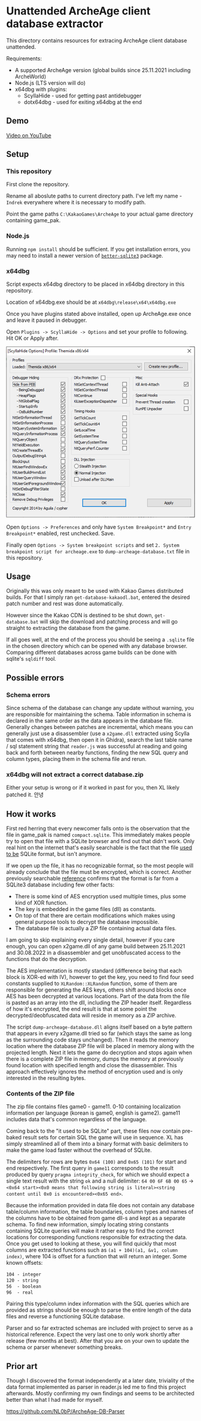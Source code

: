 # Unattended ArcheAge client database extractor

This directory contains resources for extracing ArcheAge client database unattended.

Requirements:
* A supported ArcheAge version (global builds since 25.11.2021 including ArcheWorld)
* Node.js (LTS version will do)
* x64dbg with plugins:
  * ScyllaHide - used for getting past antidebugger
  * dotx64dbg - used for exiting x64dbg at the end

## Demo

[Video on YouTube](https://www.youtube.com/watch?v=QluhuvCu5p8)

## Setup

### This repository

First clone the repository.

Rename all aboslute paths to current directory path. I've left my name - `Indrek` everywhere where it is necessary to modify path.

Point the game paths `C:\KakaoGames\ArcheAge` to your actual game directory containing game_pak.

### Node.js

Running `npm install` should be sufficient. If you get installation errors, you may need to install a newer version of [`better-sqlite3`](https://www.npmjs.com/package/better-sqlite3) package.

### x64dbg

Script expects x64dbg directory to be placed in x64dbg directory in this repository.

Location of x64dbg.exe should be at `x64dbg\release\x64\x64dbg.exe`

Once you have plugins stated above installed, open up ArcheAge.exe once and leave it paused in debugger.

Open `Plugins -> ScyllaHide -> Options` and set your profile to following. Hit OK or Apply after.

![scyllahide settings](scyllahide.png)

Open `Options -> Preferences` and only have `System Breakpoint*` and `Entry Breakpoint*` enabled, rest unchecked. Save.

Finally open `Options -> System breakpoint scripts` and set `2. System breakpoint script for archeage.exe` to `dump-archeage-database.txt` file in this repository.

## Usage

Originally this was only meant to be used with Kakao Games distributed builds. For that I simply ran `get-database-kakaodl.bat`, entered the desired patch number and rest was done automatically.

However since the Kakao CDN is destined to be shut down, `get-database.bat` will skip the download and patching process and will go straight to extracting the database from the game.

If all goes well, at the end of the process you should be seeing a `.sqlite` file in the chosen directory which can be opened with any database browser. Comparing different databases across game builds can be done with sqlite's `sqldiff` tool.

## Possible errors

### Schema errors

Since schema of the database can change any update without warning, you are responsible for maintaining the schema. Table information in schema is declared in the same order as the data appears in the database file. Generally changes between patches are incremental, which means you can generally just use a disassembler (use a `x2game.dll` extracted using Scylla that comes with x64dbg, then open it in Ghidra), search the last table name / sql statement string that `reader.js` was successful at reading and going back and forth between nearby functions, finding the new SQL query and column types, placing them in the schema file and rerun.

### x64dbg will not extract a correct database.zip

Either your setup is wrong or if it worked in past for you, then XL likely patched it. 안녕

## How it works

First red herring that every newcomer falls onto is the observation that the file in game_pak is named `compact.sqlite`. This immediately makes people try to open that file with a SQLite browser and find out that didn't work. Only real hint on the internet that's easily searchable is the fact that the file [used to be](https://web.archive.org/web/20240428081012/https://archeagecodex.com/forum/viewtopic.php?f=2&t=90) SQLite format, but isn't anymore.

If we open up the file, it has no recognizable format, so the most people will already conclude that the file must be encrypted, which is correct. Another previously searchable [reference](https://web.archive.org/web/20220310003844/https://zenhax.com/viewtopic.php?t=1336#p7258) confirms that the format is far from a SQLite3 database including few other facts:

* There is some kind of AES encryption used multiple times, plus some kind of XOR function.
* The key is embedded in the game files (dll) as constants.
* On top of that there are certain modifications which makes using general purpose tools to decrypt the database impossible.
* The database file is actually a ZIP file containing actual data files.

I am going to skip explaining every single detail, however if you care enough, you can open x2game.dll of any game build between 25.11.2021 and 30.08.2022 in a disassembler and get unobfuscated access to the functions that do the decryption.

The AES implementation is mostly standard (difference being that each block is XOR-ed with IV), however to get the key, you need to find four seed constants supplied to `XLRandom::XLRandom` function, some of them are responsible for generating the AES keys, others shift around blocks once AES has been decrypted at various locations. Part of the data from the file is pasted as an array into the dll, including the ZIP header itself. Regardless of how it's encrypted, the end result is that at some point the decrypted/deobfuscated data will reside in memory as a ZIP archive.

The script `dump-archeage-database.dll` aligns itself based on a byte pattern that appears in every x2game.dll tried so far (which stays the same as long as the surrounding code stays unchanged). Then it reads the memory location where the database ZIP file will be placed in memory along with the projected length. Next it lets the game do decryption and stops again when there is a complete ZIP file in memory, dumps the memory at previously found location with specified length and close the disassembler. This approach effectively ignores the method of encryption used and is only interested in the resulting bytes.

### Contents of the ZIP file

The zip file contains files game0 - game11. 0-10 containing localization information per language (korean is game0, english is game2). game11 includes data that's common regardless of the language.

Coming back to the "it used to be SQLite" part, these files now contain pre-baked result sets for certain SQL the game will use in sequence. XL has simply streamlined all of them into a binary format with basic delimiters to make the game load faster without the overhead of SQLite.

The delimiters for rows are bytes `0x64 (100)` and  `0x65 (101)` for start and end respectively. The first query in `game11` corresponds to the result produced by query `pragma integrity_check`, for which we should expect a single text result with the string `ok` and a null delimiter:
`64 00 6F 6B 00 65` -> `<0x64 start><0x0 means that following string is literal><string content until 0x0 is encountered><0x65 end>`.

Because the information provided in data file does not contain any database table/column information, the table boundaries, column types and names of the columns have to be obtained from game dll-s and kept as a separate schema. To find new information, simply locating string constants containing SQLite queries will make it rather easy to find the correct locations for corresponding functions responsible for extracting the data. Once you get used to looking at these, you will find quickly that most columns are extracted functions such as `(a1 + 104)(a1, &v1, column index)`, where 104 is offset for a function that will return an integer. Some known offsets:
```
104 - integer
120 - string
56  - boolean
96  - real
```

Pairing this type/column index information with the SQL queries which are provided as strings should be enough to parse the entire length of the data files and reverse a functioning SQLite database.

Parser and so far extracted schemas are included with project to serve as a historical reference. Expect the very last one to only work shortly after release (few months at best). After that you are on your own to update the schema or parser whenever something breaks.

## Prior art

Though I discovered the format independently at a later date, triviality of the data format implemented as parser in reader.js led me to find this project afterwards. Mostly confirming my own findings and seems to be architected better than what I had made for myself.

https://github.com/NL0bP/ArcheAge-DB-Parser
